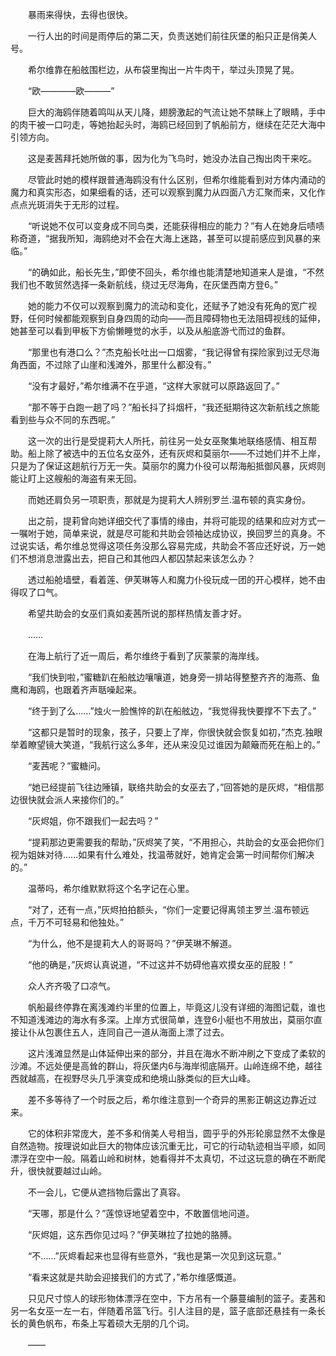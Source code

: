 　　暴雨来得快，去得也很快。

　　一行人出的时间是雨停后的第二天，负责送她们前往灰堡的船只正是俏美人号。

　　希尔维靠在船舷围栏边，从布袋里掏出一片牛肉干，举过头顶晃了晃。

　　“欧————欧———”

　　巨大的海鸥伴随着鸣叫从天儿降，翅膀激起的气流让她不禁眯上了眼睛，手中的肉干被一口叼走，等她抬起头时，海鸥已经回到了帆船前方，继续在茫茫大海中引领方向。

　　这是麦茜拜托她所做的事，因为化为飞鸟时，她没办法自己掏出肉干来吃。

　　尽管此时她的模样跟普通海鸥没有什么区别，但希尔维能看到对方体内涌动的魔力和真实形态，如果细看的话，还可以观察到魔力从四面八方汇聚而来，又化作点点光斑消失于无形的过程。

　　“听说她不仅可以变身成不同鸟类，还能获得相应的能力？”有人在她身后啧啧称奇道，“据我所知，海鸥绝对不会在大海上迷路，甚至可以提前感应到风暴的来临。”

　　“的确如此，船长先生，”即使不回头，希尔维也能清楚地知道来人是谁，“不然我们也不敢贸然选择一条新航线，绕过无尽海角，在灰堡西南方登6。”

　　她的能力不仅可以观察到魔力的流动和变化，还赋予了她没有死角的宽广视野，任何时候都能观察到自身四周的动向——而且障碍物也无法阻碍视线的延伸，她甚至可以看到甲板下方偷懒睡觉的水手，以及从船底游弋而过的鱼群。

　　“那里也有港口么？”杰克船长吐出一口烟雾，“我记得曾有探险家到过无尽海角西面，不过除了山崖和浅滩外，那里什么都没有。”

　　“没有才最好，”希尔维满不在乎道，“这样大家就可以原路返回了。”

　　“那不等于白跑一趟了吗？”船长抖了抖烟杆，“我还挺期待这次新航线之旅能看到些与众不同的东西呢。”

　　这一次的出行是受提莉大人所托，前往另一处女巫聚集地联络感情、相互帮助。船上除了被选中的五位名女巫外，还有灰烬和莫丽尔——不过她们并不上岸，只是为了保证这趟航行万无一失。莫丽尔的魔力仆役可以帮海船抵御风暴，灰烬则能让盯上这艘船的海盗有来无回。

　　而她还肩负另一项职责，那就是为提莉大人辨别罗兰.温布顿的真实身份。

　　出之前，提莉曾向她详细交代了事情的缘由，并将可能现的结果和应对方式一一嘱咐于她，简单来说，就是尽可能和共助会领袖达成协议，换回罗兰的真身。不过说实话，希尔维总觉得这项任务没那么容易完成，共助会不答应还好说，万一她们不想消息泄露出去，把自己和其他四人都囚禁起来该怎么办？

　　透过船舱墙壁，看着莲、伊芙琳等人和魔力仆役玩成一团的开心模样，她不由得叹了口气。

　　希望共助会的女巫们真如麦茜所说的那样热情友善才好。

　　……

　　在海上航行了近一周后，希尔维终于看到了灰蒙蒙的海岸线。

　　“我们快到啦，”蜜糖趴在船舷边嚷嚷道，她身旁一排站得整整齐齐的海燕、鱼鹰和海鸥，也跟着齐声聒噪起来。

　　“终于到了么……”烛火一脸憔悴的趴在船舷边，“我觉得我快要撑不下去了。”

　　“这都只是暂时的现象，孩子，只要上了岸，你很快就会恢复如初，”杰克.独眼举着瞭望镜大笑道，“我航行这么多年，还从来没见过谁因为颠簸而死在船上的。”

　　“麦茜呢？”蜜糖问。

　　“她已经提前飞往边陲镇，联络共助会的女巫去了，”回答她的是灰烬，“相信那边很快就会派人来接你们的。”

　　“灰烬姐，你不跟我们一起去吗？”

　　“提莉那边更需要我的帮助，”灰烬笑了笑，“不用担心，共助会的女巫会把你们视为姐妹对待……如果有什么难处，找温蒂就好，她肯定会第一时间帮你们解决的。”

　　温蒂吗，希尔维默默将这个名字记在心里。

　　“对了，还有一点，”灰烬拍拍额头，“你们一定要记得离领主罗兰.温布顿远点，千万不可轻易和他独处。”

　　“为什么，他不是提莉大人的哥哥吗？”伊芙琳不解道。

　　“他的确是，”灰烬认真说道，“不过这并不妨碍他喜欢摸女巫的屁股！”

　　众人齐齐吸了口凉气。

　　帆船最终停靠在离浅滩约半里的位置上，毕竟这儿没有详细的海图记载，谁也不知道浅滩边的海水有多深。上岸方式很简单，连登6小艇也不用放出，莫丽尔直接让仆从包裹住五人，连同自己一道从海面上漂了过去。

　　这片浅滩显然是山体延伸出来的部分，并且在海水不断冲刷之下变成了柔软的沙滩。不远处便是高耸的群山，将灰堡内6与海岸彻底隔开。山岭连绵不绝，越往西就越高，在视野尽头几乎演变成和绝境山脉类似的巨大山峰。

　　差不多等待了一个时辰之后，希尔维注意到一个奇异的黑影正朝这边靠近过来。

　　它的体积非常庞大，差不多和俏美人号相当，圆乎乎的外形轮廓显然不太像是自然造物。按理说如此巨大的物体应该沉重无比，可它的行动轨迹相当平顺，如同漂浮在空中一般。隔着山岭和树林，她看得并不太真切，不过这玩意的确在不断爬升，很快就要越过山岭。

　　不一会儿，它便从遮挡物后露出了真容。

　　“天哪，那是什么？”莲惊讶地望着空中，不敢置信地问道。

　　“灰烬姐，这东西你见过吗？”伊芙琳拉了拉她的胳膊。

　　“不……”灰烬看起来也显得有些意外，“我也是第一次见到这玩意。”

　　“看来这就是共助会迎接我们的方式了，”希尔维感慨道。

　　只见尺寸惊人的球形物体漂浮在空中，下方吊有一个藤蔓编制的篮子。麦茜和另一名女巫一左一右，伴随着吊篮飞行。引人注目的是，篮子底部还悬挂有一条长长的黄色帆布，布条上写着硕大无朋的几个词。

　　——
